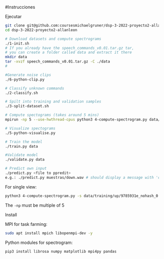 
#Instrucciones

Ejecutar

```bash
git clone git@github.com:coursesmichaelgruner/dsp-3-2022-proyecto2-allanleon.git
cd dsp-3-2022-proyecto2-allanleon

# Download datasets and compute spectrograms
./1-init.sh
# If you already have the speech_commands_v0.01.tar.gz tar,
# you can create a folder called data and extract it there
mkdir data
tar -xvzf speech_commands_v0.01.tar.gz -C ./data
#

#Generate noise clips
./6-python-clip.py

# Classify unknown commands
./2-classify.sh

# Spilt into training and validation samples
./3-split-dataset.sh

# Compute spectograms (takes around 5 mins)
mpirun -np 5 --use-hwthread-cpus python3 4-compute-spectrogram.py data/ 2> err.log

# Visualize spectograms
./5-python-visualise.py

# Train the model
./train.py data

#Validate model
./validate.py data

# Predict own input
./predict.py <file to ppredit>
e.g.: ./predict.py muestras/down.wav # should display a message with 'down'
```

For single view:

```bash
python3 4-compute-spectrogram.py -s data/training/up/9785931e_nohash_0.wav
```

The `-np` must be multiple of 5

Install


MPI for task farming:

```bash
sudo apt install mpich libopenmpi-dev -y
```

Python modules for spectrogram:

```bash
pip3 install librosa numpy matplotlib mpi4py pandas
```

